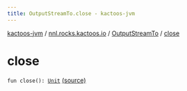```yaml
---
title: OutputStreamTo.close - kactoos-jvm
---
```


[kactoos-jvm](../../index.html) / [nnl.rocks.kactoos.io](../index.html) / [OutputStreamTo](index.html) / [close](./close.html)

# close

`fun close(): `[`Unit`](https://kotlinlang.org/api/latest/jvm/stdlib/kotlin/-unit/index.html) [(source)](https://github.com/neonailol/kactoos/blob/master/kactoos-jvm/src/main/kotlin/nnl/rocks/kactoos/io/OutputStreamTo.kt#L127)